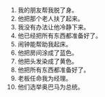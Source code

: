 1. 我的朋友帮我脱了身。
2. 他把那个老人扶了起来。
3. 我没有办法让他冷静下来。
4. 他已经把所有东西都准备好了。
5. 闹钟能帮助我起床。
6. 他把房间涂成了蓝色。
7. 他把头发染成了黄色。
8. 他把所有东西都准备好了。
9. 老板任命我为经理。
10. 他们选举奥巴马为总统。
